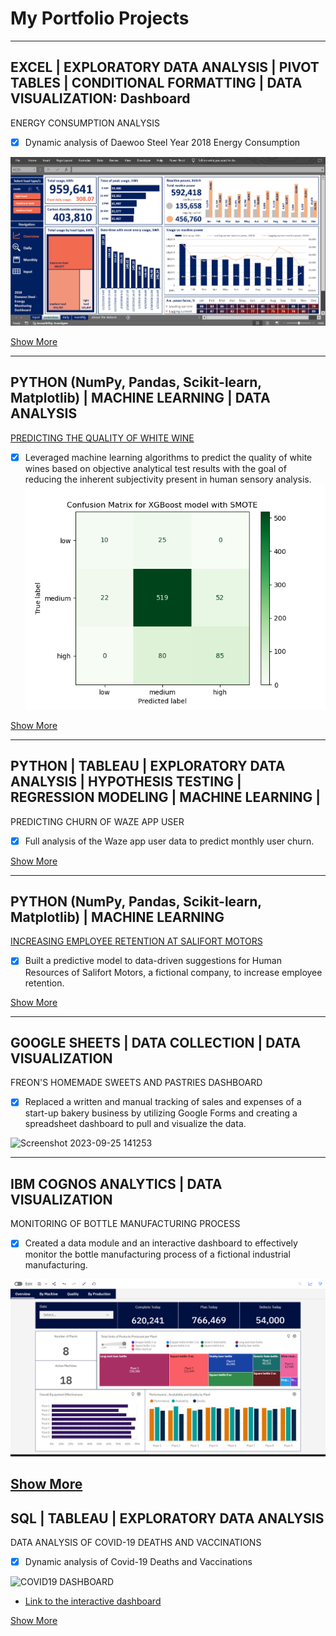 # My Portfolio Projects

---
## EXCEL | EXPLORATORY DATA ANALYSIS | PIVOT TABLES | CONDITIONAL FORMATTING | DATA VISUALIZATION: Dashboard
ENERGY CONSUMPTION ANALYSIS
- [X] Dynamic analysis of Daewoo Steel Year 2018 Energy Consumption

  
![Overview_image](https://github.com/je-marco/energy_consumption_analysis/blob/7259fab560126c081a6bd1d675d80ca96d374181/overview.png)

[Show More](https://github.com/je-marco/energy_consumption_analysis)

---

## PYTHON (NumPy, Pandas, Scikit-learn, Matplotlib) | MACHINE LEARNING | DATA ANALYSIS
[PREDICTING THE QUALITY OF WHITE WINE](https://docs.google.com/presentation/d/1oDFPnfKkoBjCuXTg55KydqY83c-4uBwVb0ZATAKvQlY/edit?usp=sharing)
- [X] Leveraged machine learning algorithms to predict the quality of white wines based on objective analytical test results with the goal of reducing the inherent subjectivity present in human sensory analysis.
![ConfusionMatrix](https://github.com/je-marco/Wine-Quality-Prediction/blob/1226304f9246b59ff5256238ab3b2b22392868de/Confusion%20Matrix%20for%20XGBoost%20model%20with%20SMOTE.png)
  
[Show More](https://github.com/je-marco/Wine-Quality-Prediction.git)

---  

## PYTHON | TABLEAU | EXPLORATORY DATA ANALYSIS | HYPOTHESIS TESTING | REGRESSION MODELING | MACHINE LEARNING | 
PREDICTING CHURN OF WAZE APP USER
- [X] Full analysis of the Waze app user data to predict monthly user churn.
        
[Show More](https://github.com/je-marco/Waze-App-User-Churn-Prediction.git)

---  

## PYTHON (NumPy, Pandas, Scikit-learn, Matplotlib) | MACHINE LEARNING 
[INCREASING EMPLOYEE RETENTION AT SALIFORT MOTORS](https://docs.google.com/presentation/d/1Lcxk6ODA_UuiC2HJNIebM-Nfddu4N4nelW2qAsNsCzE/edit?usp=sharing)
- [X] Built a predictive model to data-driven suggestions for Human Resources of Salifort Motors, a fictional company, to increase employee retention. 
   
[Show More](https://github.com/je-marco/Salifort-Motors-Employee-Retention.git)

---

## GOOGLE SHEETS | DATA COLLECTION | DATA VISUALIZATION
FREON'S HOMEMADE SWEETS AND PASTRIES DASHBOARD
- [X] Replaced a written and manual tracking of sales and expenses of a start-up bakery business by utilizing Google Forms and creating a spreadsheet dashboard to pull and visualize the data.  

<img width="960" alt="Screenshot 2023-09-25 141253" src="https://github.com/je-marco/Porfolio_Project/assets/142670148/48c05291-1aad-467b-b260-fdbf25587622">

---  

## **IBM COGNOS ANALYTICS | DATA VISUALIZATION**
MONITORING OF BOTTLE MANUFACTURING PROCESS
- [X] Created a data module and an interactive dashboard to effectively monitor the bottle manufacturing process of a fictional industrial manufacturing. 

![Overview](https://github.com/je-marco/Monitoring-of-Bottle-Manufacturing-Process/blob/255b4717482d3012ed549af36daab030f1bbea1a/1_overview.png)

[Show More](https://github.com/je-marco/Monitoring-of-Bottle-Manufacturing-Process.git)
---

## SQL | TABLEAU | EXPLORATORY DATA ANALYSIS
DATA ANALYSIS OF COVID-19 DEATHS AND VACCINATIONS

- [x] Dynamic analysis of Covid-19 Deaths and Vaccinations
<img width="942" alt="COVID19 DASHBOARD" src="https://github.com/je-marco/Porfolio_Project/assets/142670148/9be0c698-3d31-406b-9b00-0a25a9154e08">

* [Link to the interactive dashboard](https://public.tableau.com/app/profile/jericka.marco/viz/COVID19Dashboard_16951688711120/floating)

[Show More](https://github.com/je-marco/exploratory_data_analysis.git)



 
     


            








